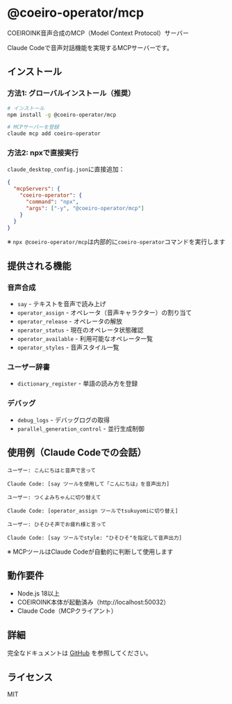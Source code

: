# @coeiro-operator/mcp

COEIROINK音声合成のMCP（Model Context Protocol）サーバー

Claude Codeで音声対話機能を実現するMCPサーバーです。

## インストール

### 方法1: グローバルインストール（推奨）

```bash
# インストール
npm install -g @coeiro-operator/mcp

# MCPサーバーを登録
claude mcp add coeiro-operator
```

### 方法2: npxで直接実行

`claude_desktop_config.json`に直接追加：

```json
{
  "mcpServers": {
    "coeiro-operator": {
      "command": "npx",
      "args": ["-y", "@coeiro-operator/mcp"]
    }
  }
}
```

※ `npx @coeiro-operator/mcp`は内部的に`coeiro-operator`コマンドを実行します

## 提供される機能

### 音声合成

- `say` - テキストを音声で読み上げ
- `operator_assign` - オペレータ（音声キャラクター）の割り当て
- `operator_release` - オペレータの解放
- `operator_status` - 現在のオペレータ状態確認
- `operator_available` - 利用可能なオペレータ一覧
- `operator_styles` - 音声スタイル一覧

### ユーザー辞書

- `dictionary_register` - 単語の読み方を登録

### デバッグ

- `debug_logs` - デバッグログの取得
- `parallel_generation_control` - 並行生成制御

## 使用例（Claude Codeでの会話）

```
ユーザー: こんにちはと音声で言って

Claude Code: [say ツールを使用して「こんにちは」を音声出力]

ユーザー: つくよみちゃんに切り替えて

Claude Code: [operator_assign ツールでtsukuyomiに切り替え]

ユーザー: ひそひそ声でお疲れ様と言って

Claude Code: [say ツールでstyle: "ひそひそ"を指定して音声出力]
```

※ MCPツールはClaude Codeが自動的に判断して使用します

## 動作要件

- Node.js 18以上
- COEIROINK本体が起動済み（http://localhost:50032）
- Claude Code（MCPクライアント）

## 詳細

完全なドキュメントは [GitHub](https://github.com/otolab/coeiro-operator) を参照してください。

## ライセンス

MIT